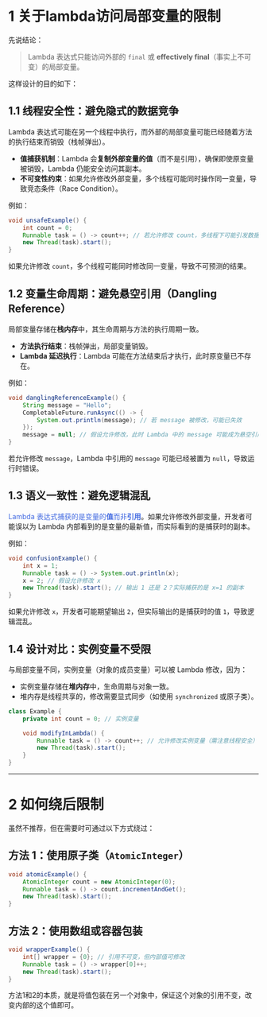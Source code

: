 # 1 关于lambda访问局部变量的限制

先说结论：

> Lambda 表达式只能访问外部的 `final` 或 **effectively final**（事实上不可变）的局部变量。

这样设计的目的如下：

## **1.1 线程安全性：避免隐式的数据竞争**

Lambda 表达式可能在另一个线程中执行，而外部的局部变量可能已经随着方法的执行结束而销毁（栈帧弹出）。

- **值捕获机制**：Lambda 会**复制外部变量的值**（而不是引用），确保即使原变量被销毁，Lambda 仍能安全访问其副本。
- **不可变性约束**：如果允许修改外部变量，多个线程可能同时操作同一变量，导致竞态条件（Race Condition）。

例如：

```java
void unsafeExample() {
    int count = 0;
    Runnable task = () -> count++; // 若允许修改 count，多线程下可能引发数据竞争
    new Thread(task).start();
}
```

如果允许修改 `count`，多个线程可能同时修改同一变量，导致不可预测的结果。

## 1.2 **变量生命周期：避免悬空引用（Dangling Reference）**

局部变量存储在**栈内存**中，其生命周期与方法的执行周期一致。

- **方法执行结束**：栈帧弹出，局部变量销毁。
- **Lambda 延迟执行**：Lambda 可能在方法结束后才执行，此时原变量已不存在。

例如：

```java
void danglingReferenceExample() {
    String message = "Hello";
    CompletableFuture.runAsync(() -> {
        System.out.println(message); // 若 message 被修改，可能已失效
    });
    message = null; // 假设允许修改，此时 Lambda 中的 message 可能成为悬空引用
}
```

若允许修改 `message`，Lambda 中引用的 `message` 可能已经被置为 `null`，导致运行时错误。

##  **1.3 语义一致性：避免逻辑混乱**

<font color='#4169E1'>Lambda 表达式捕获的是变量的**值**而非**引用**</font>。如果允许修改外部变量，开发者可能误以为 Lambda 内部看到的是变量的最新值，而实际看到的是捕获时的副本。

例如：

```java
void confusionExample() {
    int x = 1;
    Runnable task = () -> System.out.println(x);
    x = 2; // 假设允许修改 x
    new Thread(task).start(); // 输出 1 还是 2？实际捕获的是 x=1 的副本
}
```

如果允许修改 `x`，开发者可能期望输出 `2`，但实际输出的是捕获时的值 `1`，导致逻辑混乱。

## **1.4 设计对比：实例变量不受限**

与局部变量不同，实例变量（对象的成员变量）可以被 Lambda 修改，因为：

- 实例变量存储在**堆内存**中，生命周期与对象一致。
- 堆内存是线程共享的，修改需要显式同步（如使用 `synchronized` 或原子类）。

```java
class Example {
    private int count = 0; // 实例变量

    void modifyInLambda() {
        Runnable task = () -> count++; // 允许修改实例变量（需注意线程安全）
        new Thread(task).start();
    }
}
```

---



# 2 如何绕后限制

虽然不推荐，但在需要时可通过以下方式绕过：

## 方法 1：使用原子类（`AtomicInteger`）

```java
void atomicExample() {
    AtomicInteger count = new AtomicInteger(0);
    Runnable task = () -> count.incrementAndGet();
    new Thread(task).start();
}
```

## 方法 2：使用数组或容器包装

```java
void wrapperExample() {
    int[] wrapper = {0}; // 引用不可变，但内部值可修改
    Runnable task = () -> wrapper[0]++;
    new Thread(task).start();
}
```

方法1和2的本质，就是将值包装在另一个对象中，保证这个对象的引用不变，改变内部的这个值即可。

